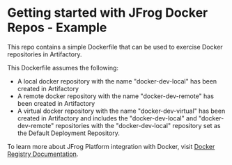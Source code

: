 # Getting started with JFrog Docker Repos - Example

This repo contains a simple Dockerfile that can be used to exercise Docker repositories in Artifactory. 

This Dockerfile assumes the following:
* A local docker repository with the name "docker-dev-local" has been created in Artifactory
* A remote docker repository with the name "docker-dev-remote" has been created in Artifactory
* A virtual docker repository with the name "docker-dev-virtual" has been created in Artifactory and includes the "docker-dev-local" and "docker-dev-remote" repositories with the "docker-dev-local" repository set as the Default Deployment Repository.

To learn more about JFrog Platform integration with Docker, visit [Docker Registry Documentation](https://www.jfrog.com/confluence/display/JFROG/Docker+Registry).

